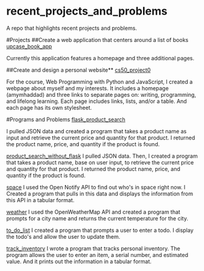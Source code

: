 # recent_projects_and_problems
A repo that highlights recent projects and problems.

#Projects
##Create a web application that centers around a list of books
[upcase_book_app](https://github.com/amymhaddad/upcase_booklist_app/tree/master/upcase_booklist_app)

Currently this application features a homepage and three additional pages.


##Create and design a personal website**
[cs50_project0](https://github.com/amymhaddad/cs50_project0)

For the course, Web Programming with Python and JavaScript, I created a webpage about myself and my interests. It includes a homepage (amymhaddad) and three links to separate pages on: writing, programming, and lifelong learning. Each page includes links, lists, and/or a table. And each page has its own stylesheet.

#Programs and Problems
[flask_product_search](https://github.com/amymhaddad/exercises_for_programmers_2019/tree/master/flask_product_search)

I pulled JSON data and created a program that takes a product name as input and retrieve the current price and quantity for that product. I returned the product name, price, and quantity if the product is found.


[product_search_without_flask](https://github.com/amymhaddad/exercises_for_programmers_2019/tree/master/product_search)
I pulled JSON data. Then, I created a program that takes a product name, base on user input, to retrieve the current price and quantity for that product. I returned the product name, price, and quantity if the product is found.


[space](https://github.com/amymhaddad/exercises_for_programmers_2019/tree/master/space)
I used the Open Notify API to find out who's in space right now. I Created a program that pulls in this data and displays the information from this API in a tabular format.


[weather](https://github.com/amymhaddad/exercises_for_programmers_2019/tree/master/weather)
I used the OpenWeatherMap API and created a program that prompts for a city name and returns the current temperature for the city.

[to_do_list](https://github.com/amymhaddad/exercises_for_programmers_2019/tree/master/to_do)
I created a program that prompts a user to enter a todo. I display the todo's and allow the user to update them. 


[track_inventory](https://github.com/amymhaddad/exercises_for_programmers_2019/tree/master/track_inventory)
I wrote a program that tracks personal inventory. The program allows the user to enter an item, a serial number, and estimated value. And it prints out the information in a tabular format.


